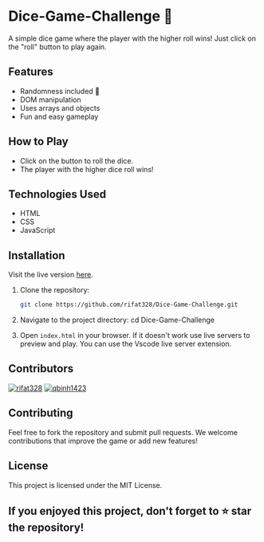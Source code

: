 # Dice-Game-Challenge 🎲

A simple dice game where the player with the higher roll wins! Just click on the "roll" button to play again.

## Features

- Randomness included 🎲
- DOM manipulation
- Uses arrays and objects
- Fun and easy gameplay

## How to Play

- Click on the button to roll the dice.
- The player with the higher dice roll wins!

## Technologies Used

- HTML
- CSS
- JavaScript

## Installation

Visit the live version [here](https://rifat328.github.io/Dice-Game-Challenge/).

1. Clone the repository:

   ```bash
   git clone https://github.com/rifat328/Dice-Game-Challenge.git
   ```

2. Navigate to the project directory: cd Dice-Game-Challenge

3. Open `index.html` in your browser. If it doesn't work use live servers to preview and play. You can use the Vscode live server extension.

## Contributors

[![rifat328](https://github.com/rifat328.png?size=50)](https://github.com/rifat328)
[![qbinh1423](https://github.com/qbinh1423.png?size=50)](https://github.com/qbinh1423)

## Contributing

Feel free to fork the repository and submit pull requests. We welcome contributions that improve the game or add new features!

## License

This project is licensed under the MIT License.

## If you enjoyed this project, don't forget to ⭐ star the repository!
